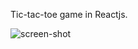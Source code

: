 Tic-tac-toe game in Reactjs.


![screen-shot](https://github.com/ujjaval-parmar/react-tic-tac-toe/assets/154329143/efe6fcf2-88da-4398-9759-702ca79a52c5)

